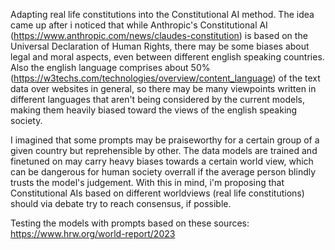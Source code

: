Adapting real life constitutions into the Constitutional AI method.
The idea came up after i noticed that while Anthropic's Constitutional AI (https://www.anthropic.com/news/claudes-constitution) is based on the Universal Declaration of Human Rights, there may be some biases about legal and moral aspects, even between different english speaking countries. Also the english language comprises about 50% (https://w3techs.com/technologies/overview/content_language) of the text data over websites in general, so there may be many viewpoints written in different languages that aren't being considered by the current models, making them heavily biased toward the views of the english speaking society.

I imagined that some prompts may be praiseworthy for a certain group of a given country but reprehensible by other. The data models are trained and finetuned on may carry heavy biases towards a certain world view, which can be dangerous for
human society overrall if the average person blindly trusts the model's judgement.
With this in mind, i'm proposing that Constitutional AIs based on different worldviews (real life constitutions) should via debate try to reach consensus, if possible. 

Testing the models with prompts based on these sources:
https://www.hrw.org/world-report/2023

